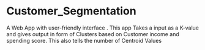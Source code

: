 # Customer_Segmentation
A Web App with user-friendly interface . This app Takes a input as a K-value and gives output in form of Clusters based on Customer income and spending score. This also tells the number of Centroid Values
